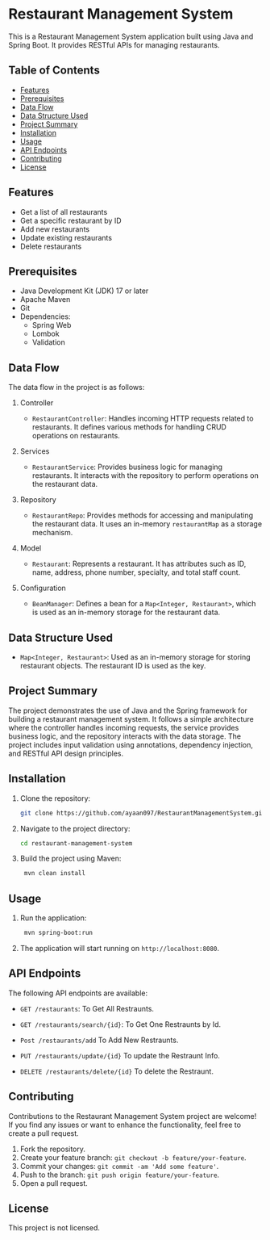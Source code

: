 # Restaurant Management System

This is a Restaurant Management System application built using Java and Spring Boot. It provides RESTful APIs for managing restaurants.

## Table of Contents

- [Features](#features)
- [Prerequisites](#prerequisites)
- [Data Flow](#data-flow)
- [Data Structure Used](#data-structure-used)
- [Project Summary](#project-summary)
- [Installation](#installation)
- [Usage](#usage)
- [API Endpoints](#api-endpoints)
- [Contributing](#contributing)
- [License](#license)

## Features

- Get a list of all restaurants
- Get a specific restaurant by ID
- Add new restaurants
- Update existing restaurants
- Delete restaurants

## Prerequisites

- Java Development Kit (JDK) 17 or later
- Apache Maven
- Git
- Dependencies:
     - Spring Web
     - Lombok
     - Validation   

## Data Flow

The data flow in the project is as follows:

  1. Controller

     - `RestaurantController`: Handles incoming HTTP requests related to restaurants. It defines various methods for handling CRUD operations on restaurants.

   2. Services

      - `RestaurantService`: Provides business logic for managing restaurants. It interacts with the repository to perform operations on the restaurant data.

   3. Repository

      - `RestaurantRepo`: Provides methods for accessing and manipulating the restaurant data. It uses an in-memory `restaurantMap` as a storage mechanism.

   4. Model

      - `Restaurant`: Represents a restaurant. It has attributes such as ID, name, address, phone number, specialty, and total staff count.

   5. Configuration

      - `BeanManager`: Defines a bean for a `Map<Integer, Restaurant>`, which is used as an in-memory storage for the restaurant data.

## Data Structure Used

- `Map<Integer, Restaurant>`: Used as an in-memory storage for storing restaurant objects. The restaurant ID is used as the key.

## Project Summary

The project demonstrates the use of Java and the Spring framework for building a restaurant management system. It follows a simple architecture where the controller handles incoming requests, the service provides business logic, and the repository interacts with the data storage. The project includes input validation using annotations, dependency injection, and RESTful API design principles.


## Installation

1. Clone the repository:

   ```bash
   git clone https://github.com/ayaan097/RestaurantManagementSystem.git
   ```

2. Navigate to the project directory:
   ```bash
   cd restaurant-management-system
   ```

3. Build the project using Maven: 
   ```bash
    mvn clean install
    ```

## Usage

  1. Run the application: 
     ```bash
      mvn spring-boot:run
     ```
  2. The application will start running on `http://localhost:8080`.

## API Endpoints

The following API endpoints are available:

- `GET /restaurants`: To Get All Restraunts.

- `GET /restaurants/search/{id}`: To Get One Restraunts by Id.

- `Post /restaurants/add` To Add New Restraunts.

- `PUT /restaurants/update/{id}`
To update the Restraunt Info.

- `DELETE /restaurants/delete/{id}`
To delete the Restraunt.


## Contributing

Contributions to the Restaurant Management System project are welcome! If you find any issues or want to enhance the functionality, feel free to create a pull request.

1. Fork the repository.
2. Create your feature branch: `git checkout -b feature/your-feature`.
3. Commit your changes: `git commit -am 'Add some feature'`.
4. Push to the branch: `git push origin feature/your-feature`.
5. Open a pull request.

## License
This project is not licensed.
